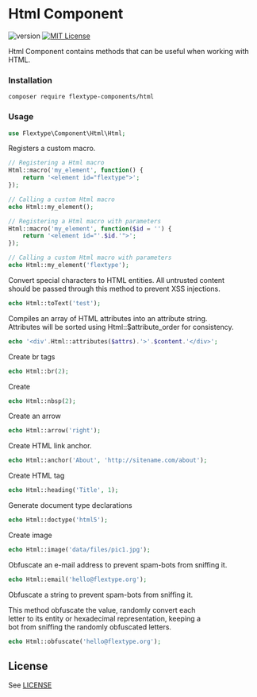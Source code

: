 # Html Component
![version](https://img.shields.io/badge/version-1.0.0-brightgreen.svg?style=flat-square "Version")
[![MIT License](https://img.shields.io/badge/license-MIT-blue.svg?style=flat-square)](https://github.com/flextype-components/html/blob/master/LICENSE)

Html Component contains methods that can be useful when working with HTML.

### Installation

```
composer require flextype-components/html
```

### Usage

```php
use Flextype\Component\Html\Html;
```

Registers a custom macro.
```php
// Registering a Html macro
Html::macro('my_element', function() {
    return '<element id="flextype">';
});

// Calling a custom Html macro
echo Html::my_element();

// Registering a Html macro with parameters
Html::macro('my_element', function($id = '') {
    return '<element id="'.$id.'">';
});

// Calling a custom Html macro with parameters
echo Html::my_element('flextype');
```

Convert special characters to HTML entities. All untrusted content  
should be passed through this method to prevent XSS injections.
```php
echo Html::toText('test');
```

Compiles an array of HTML attributes into an attribute string.  
Attributes will be sorted using Html::$attribute_order for consistency.
```php
echo '<div'.Html::attributes($attrs).'>'.$content.'</div>';
```

Create br tags
```php
echo Html::br(2);
```

Create &nbsp;
```php
echo Html::nbsp(2);
```

Create an arrow
```php
echo Html::arrow('right');
```

Create HTML link anchor.
```php
echo Html::anchor('About', 'http://sitename.com/about');
```

Create HTML <h> tag
```php
echo Html::heading('Title', 1);
```

Generate document type declarations
```php
echo Html::doctype('html5');
```

Create image
```php
echo Html::image('data/files/pic1.jpg');
```

Obfuscate an e-mail address to prevent spam-bots from sniffing it.
```php
echo Html::email('hello@flextype.org');
```

Obfuscate a string to prevent spam-bots from sniffing it.  

This method obfuscate the value, randomly convert each  
letter to its entity or hexadecimal representation, keeping a  
bot from sniffing the randomly obfuscated letters.
```php
echo Html::obfuscate('hello@flextype.org');
```

## License
See [LICENSE](https://github.com/flextype-components/html/blob/master/LICENSE)

